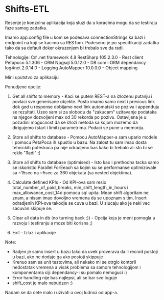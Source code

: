 # Shifts-ETL
Resenje je konzolna aplikacija koja sluzi da u koracima mogu da se testiraju faze samog zadatka.

Imamo app.config file u kom se podesava connectionStrings ka bazi i endpoint na koji se kacimo sa RESTom. Podeseno je po specifikaciji zadatka tako da sa default doker okruzenjem bi trebalo sve da radi.

Tehnologije:
C# .net framework 4.8
RestSharp	105.2.3.0	- Rest client
Petapoco	5.1.306		- ORM
Npgsql		5.0.12.0	- DB com i ORM dependancy
log4net		2.0.14.0	- Logging
AutoMapper 	10.0.0.0	- Object mapping


Mini uputstvo za aplikaciju

Ponudjene opcije:
1. Get all shifts to memory 					- Kaci se putem REST-a na izlozenu putanju i povlaci sve generisane objekte. Posto imamo samo next i previous link dok god u response dobijamo next link automatski se poziva i appenduju se rezultati. Uzeo sam si za slobodu da "zakucam" uzitavanje podataka na njegov dozvoljeni max od 30 rekorda po pozivu. Ostavljena je u pozadini mogucnost da se izlozi metoda sa kojom mozemo da dirigujemo (start i limit) parametrima. Podaci se pune u memoriju. 

2. Store all shifts to database					- Pomocu AutoMapper-a sam upario modele i pomocu PetaPoca ih spustio u bazu. Na zalost tu sam imao dosta tehnickih poteskoca pa nije odradjeno bas kako bi trebalo ali sto bi se reklo "Radi" :)

3. Store all shifts to database (optimised) 	- Isto kao i prethodna tacka samo se iskoristio Parallel.ForEeach sa kojim su se performanse optimizovale sa ~15sec na ~5sec za 360 objekata (sa nested objektima).
4. Calculate defined KPIs						- Od KPI-ova sam resio total_number_of_paid_breaks, min_shift_length_in_hours i max_allowance_cost_14d pomocu sql upita. Mean shift algoritam ne znam, a nisam imao dovoljno vremena da se upoznam s tim. Insert odradjenih KPI-ova takodje se cuva u bazi. U slucaju ako je neki vec sacuvan skipuje se.
5. Clear all data in db (no turning back :))	- Opcija koja je meni pomogla u razvoju i testiranju a moze biti korisna ;)
0. Exit											- Izlaz i aplikacije

Note:
- Radjen je samo insert u bazu tako da uvek proverava da li record postoji u bazi, ako ne dodaje ga ako postoji skippuje
- Krenuo sam sa unit testovima, ali nekako mi se otrglo kontorli nedostatak vremena a visak problema sa samom tehnologijom i komponentama ciji dependancy-i su pomalo nemoguci :)
- Error handling nije bas najlepsi, ali se bar sve loguje
- shift_cost je malo nabudzen :)

Nadam se da cete malo i uzivati u ovoj ludnici od app-a.

